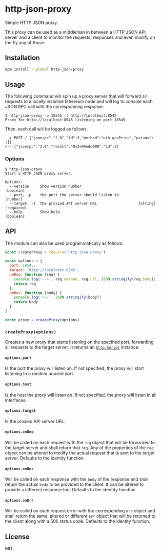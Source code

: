 # http-json-proxy

Simple HTTP JSON proxy.

This proxy can be used as a middleman in between a HTTP JSON API server and a client to monitor the requests, responses and even modify on the fly any of those.

## Installation

```sh
npm install --global http-json-proxy
```

## Usage

The following command will spin up a proxy server that will forward all requests to a locally installed Ethereum node and will log to console each JSON RPC call with the corresponding response:

```console
$ http-json-proxy -p 18545 -t http://localhost:8545
Proxy for http://localhost:8545 listening on port 18545
```

Then, each call will be logged as follows:

```text
--> POST / {"jsonrpc":"2.0","id":3,"method":"eth_gasPrice","params":[]}
<-- {"jsonrpc":"2.0","result":"0x2e90edd000","id":3}
```

### Options

```console
$ http-json-proxy
Start a HTTP JSON proxy server.

Options:
  --version     Show version number                                    [boolean]
  --port, -p    the port the server should listen to                    [number]
  --target, -t  the proxied API server URL                   [string] [required]
  --help        Show help                                              [boolean]
```

## API

The module can also be used programmatically as follows:

```js
const createProxy = require('http-json-proxy')

const options = {
  port: 18545,
  target: 'http://localhost:8545',
  onReq: function (req) {
    console.log('-->', req.method, req.url, JSON.stringify(req.body))
    return req
  },
  onRes: function (body) {
    console.log('<--', JSON.stringify(body))
    return body
  }
}

const proxy = createProxy(options)
```

### `createProxy(options)`

Creates a new proxy that starts listening on the specified port, forwarding all requests to the target server. It returns an [`http.Server`](https://nodejs.org/api/http.html#http_class_http_server) instance.

#### `options.port`

Is the port the proxy will listen on. If not specified, the proxy will start listening to a random unused port.

#### `options.host`

Is the host the proxy will listen on. If not specified, the proxy will listen in all interfaces.

#### `options.target`

Is the proxied API server URL.

#### `options.onReq`

Will be called on each request with the `req` object that will be forwarded to the target server and shall return that `req`. Any of the properties of the `req` object can be altered to modify the actual request that is sent to the target server. Defaults to the identity function.

#### `options.onRes`

Will be called on each response with the `body` of the response and shall return the actual `body` to be provided to the client. It can be altered to provide a different response too. Defaults to the identity function.

#### `options.onErr`

Will be called on each request error with the corresponding `err` object and shall return the same, altered or different `err` object that will be returned to the client along with a 500 status code. Defaults to the identity function.

## License

MIT
